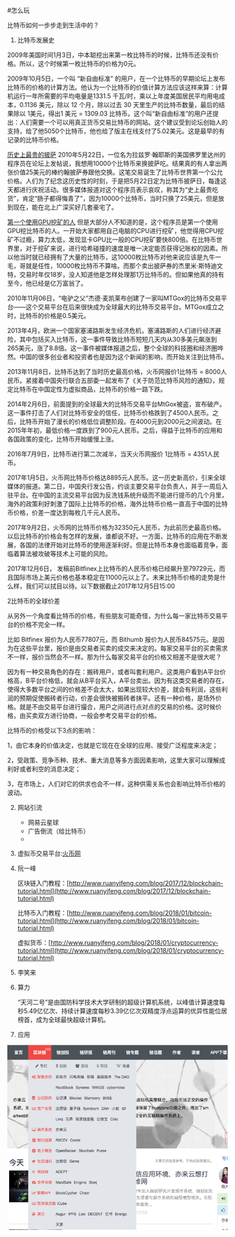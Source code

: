 #怎么玩

比特币如何一步步走到生活中的？

1. 比特币发展史

2009年美国时间1月3日，中本聪挖出来第一枚比特币的时候，比特币还没有价格。所以，这个时候第一枚比特币的价格为0元。

2009年10月5日，一个叫 “新自由标准” 的用户，在一个比特币的早期论坛上发布比特币的价格的计算方法。他认为一个比特币的价值计算方法应该这样来算：计算机运行一年所需要的平均电量是1331.5 千瓦/时，乘以上年度美国居民平均用电成本，0.1136 美元，除以 12 个月，除以过去 30 天里生产的比特币数量，最后的结果除以 1美元，得出1 美元 = 1309.03 比特币。这个叫“新自由标准”的用户还提出：人们需要一个可以用真正货币交易比特币的网站。这个建议受到论坛创始人的支持，给了他5050个比特币，他也给了版主在线支付了5.02美元。这是最早的有记录的比特币价格。

[历史上最贵的披萨]()
2010年5月22日，一位名为拉兹罗·翰耶斯的美国佛罗里达州的程序员在论坛上发帖说，我想用10000个比特币来换披萨吃。结果真的有人拿出两张价值25美元的棒约翰披萨券跟他交换。这笔交易诞生了比特币世界第一个公允价格。人们为了纪念这历史性的时刻，于是把5月22日定为比特币披萨日，每逢这天都进行庆祝活动。很多媒体报道对这个程序员表示哀叹，称其为“史上最贵吃货”，肯定“肠子都得悔青了”，因为10000个比特币，当时只换了25美元，但是放到现在，能在北上广深买好几套豪宅了。

[第一个使用GPU挖矿的人]()
但是大部分人不知道的是，这个程序员是第一个使用GPU挖比特币的人。一开始大家都用自己电脑的CPU进行挖矿，他觉得用CPU挖矿不过瘾，算力太低，发现显卡GPU比一般的CPU挖矿要快800倍。在比特币世界里，对于挖矿来说，进行哈希碰撞的速度是唯一决定能否获得记账权的因素。所以他当时就已经拥有了大量的比特币，这10000枚比特币对他来说应该是九牛一毛，哥就是任性，10000枚比特币不算啥。而那个卖出披萨券的杰里米·斯特迪文特，交易时年仅18岁，没人知道他是怎样处理那1万比特币的。但如果他真的持有至今，他已经是亿万富翁了。

2010年11月06日，“电驴之父”杰德·麦凯莱布创建了一家叫MTGox的比特币交易平台——这个交易平台在后来很快成为全球最大的比特币交易平台。MTGox成立之时，比特币的价格是0.5美元。

2013年4月，欧洲一个国家塞浦路斯发生经济危机，塞浦路斯的人们进行经济避险，其中包括买入比特币，这一事件导致比特币短短几天内从30多美元飙涨到265美元，涨了8.8倍。这一事件被媒体报道之后，整个全球的科技圈和经济圈哗然。中国的很多创业者和投资者也是因为这个新闻的影响，而开始关注到比特币。

2013年11月8日，比特币达到了当时历史最高价格，火币网报价1比特币 = 8000人民币。紧接着中国央行联合五部委一起发布了《关于防范比特币风险的通知》，规定比特币在中国定性为虚拟商品，比特币的价格一路下跌。

2014年2月6日，前面提到的全球最大的比特币交易平台MtGox被盗，宣布破产。这一事件打击了人们对比特币安全的信任，比特币价格跌到了4500人民币。之后，比特币开始了漫长的价格低位调整阶段。在4000元到2000元之间波动。在2015年年初，最低价格一度跌到了900元人民币。之后，得益于比特币的应用和各国政策的变化，比特币开始缓慢上涨。

2016年7月9日，比特币进行第二次减半，当天火币网报价 1比特币 = 4351人民币。

2017年1月5日，火币网比特币价格达8895元人民币。这一历史新高价，引来全球媒体的报道。第二日，中国央行发公告，约谈主要交易平台负责人，并于一周后入驻平台。在中国的主流交易平台因为反洗钱系统升级而不能进行提币的几个月里，海外的政策利好刺激了国际上比特币的价格，海外比特币价格一直高于中国的比特币价格，价差一度达到每枚几千元人民币。

2017年9月2日，火币网的比特币价格为32350元人民币，为此前历史最高价格。以后比特币的价格会有怎样的发展，谁都说不好。一方面，比特币的应用在不断发展，各国的法律开始对比特币的使用逐渐利好。但是比特币本身也面临着竞争，面临着算法被攻破等技术上可能的风险。

2017年12月6日， 发稿前Bitfinex上比特币的人民币价格已经飙升至79729元，而且国际市场上美元价格也基本稳定在11000元以上了。未来比特币价格的走势是什么样，我们可以拭目以待。以下数据截止2017年12月5日15:00

2比特币的全球价差

从另外一个角度看比特币的价格，有些朋友可能奇怪，为什么每一家比特币交易平台的价格不完全一样。

比如 Bitfinex 报价为人民币77807元，而 Bithumb 报价为人民币84575元。是因为在这些平台里，报价是由交易者买卖的成交来决定的。每家交易平台的买卖需求不一样，报价当然会不一样。那为什么每家交易平台的价格又相差不是很大呢？

因为有一种交易角色的存在：搬砖用户，或者叫套利用户。这类用户看到A平台价格高，B平台价格低，就会从B平台买入，A平台卖出。因为有这类交易者的存在，使得大多数平台之间的价格差不会太大，如果出现较大价差，就会有利润，这些利润的预期促使搬砖者行动，价差会很快被搬砖者抹平。还有一种价格，是场外价格。就是不由交易平台进行撮合，用户之间进行点对点的交易的价格。这时候价格，由买卖双方进行协商，一般会参考交易平台的价格。


比特币的价格受以下3点的影响：

1，由它本身的价值决定，也就是它现在在全球的应用、接受广泛程度来决定；

2，受政策、竞争币种、技术、重大消息等多方面因素影响，这里大家可以理解成利好或者利空的消息决定；

3，在市场上，人们对它的供求也会不一样，这种供需关系也会影响比特币价格的波动。


2. 网站引流
	* 网易云星球
	* 广告倒流（给比特币）
	* 

1. 虚拟币交易平台:[火币网](https://www.huobi.com/)





4. 阮一峰

	区块链入门教程：[http://www.ruanyifeng.com/blog/2017/12/blockchain-tutorial.html](http://www.ruanyifeng.com/blog/2017/12/blockchain-tutorial.html)
	
	比特币入门教程：[http://www.ruanyifeng.com/blog/2018/01/bitcoin-tutorial.html](http://www.ruanyifeng.com/blog/2018/01/bitcoin-tutorial.html)
	
	虚拟货币：[http://www.ruanyifeng.com/blog/2018/01/cryptocurrency-tutorial.html](http://www.ruanyifeng.com/blog/2018/01/cryptocurrency-tutorial.html)

5. 李笑来

6. 算力

	“天河二号”是由国防科学技术大学研制的超级计算机系统，以峰值计算速度每秒5.49亿亿次、持续计算速度每秒3.39亿亿次双精度浮点运算的优异性能位居榜首，成为全球最快超级计算机。

7. 应用

 ![应用](BlockChain_Apply.png)



